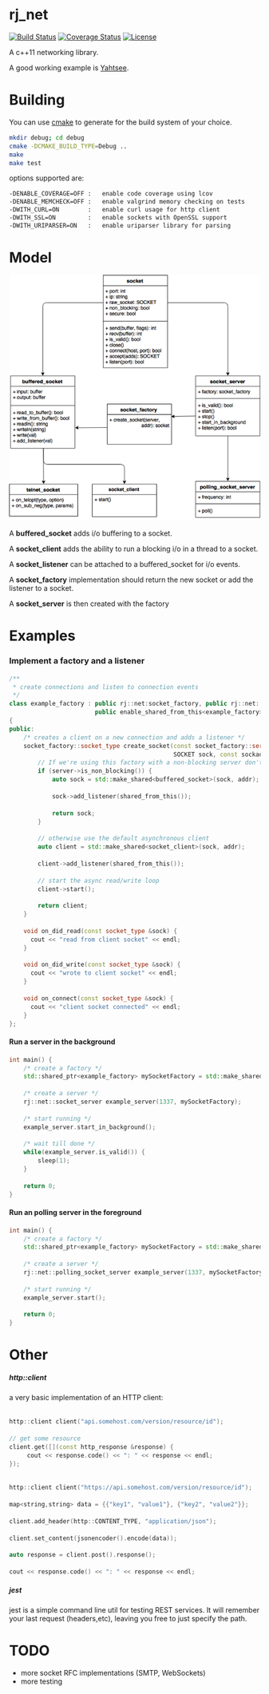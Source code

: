 rj_net
======

[![Build Status](http://img.shields.io/travis/ryjen/net/master.svg)](https://travis-ci.org/ryjen/net)
[![Coverage Status](http://img.shields.io/coveralls/ryjen/net/master.svg)](https://coveralls.io/github/ryjen/net?branch=master)
[![License](http://img.shields.io/:license-mit-blue.svg)](http://ryjen.mit-license.org)

A c++11 networking library.

A good working example is [Yahtsee](http://github.com/ryjen/yahtsee).

Building
========

You can use [cmake](https://cmake.org) to generate for the build system of your choice.

```bash
mkdir debug; cd debug
cmake -DCMAKE_BUILD_TYPE=Debug ..
make
make test
```

options supported are:

    -DENABLE_COVERAGE=OFF :   enable code coverage using lcov
    -DENABLE_MEMCHECK=OFF :   enable valgrind memory checking on tests
    -DWITH_CURL=ON        :   enable curl usage for http client
    -DWITH_SSL=ON         :   enable sockets with OpenSSL support
    -DWITH_URIPARSER=ON   :   enable uriparser library for parsing

Model
=====

![UML](uml.png)

A **buffered_socket** adds i/o buffering to a socket.

A **socket_client** adds the ability to run a blocking i/o in a thread to a socket.

A **socket_listener** can be attached to a buffered_socket for i/o events.

A **socket_factory** implementation should return the new socket or add the listener to a socket.

A **socket_server** is then created with the factory

Examples
========

### Implement a factory and a listener

```c++
/**
 * create connections and listen to connection events
 */
class example_factory : public rj::net:socket_factory, public rj::net::buffered_socket_listener,
                        public enable_shared_from_this<example_factory>
{
public:
    /* creates a client on a new connection and adds a listener */
    socket_factory::socket_type create_socket(const socket_factory::server_type &server,
                                              SOCKET sock, const sockaddr_in &addr) {
        // If we're using this factory with a non-blocking server don't use an asynchronous socket                                        
        if (server->is_non_blocking()) {
            auto sock = std::make_shared<buffered_socket>(sock, addr);

            sock->add_listener(shared_from_this());

            return sock;
        }

        // otherwise use the default asynchronous client
        auto client = std::make_shared<socket_client>(sock, addr);

        client->add_listener(shared_from_this());

        // start the async read/write loop
        client->start();

        return client;
  	}

    void on_did_read(const socket_type &sock) {
      cout << "read from client socket" << endl;
    }

    void on_did_write(const socket_type &sock) {
      cout << "wrote to client socket" << endl;
    }

    void on_connect(const socket_type &sock) {
      cout << "client socket connected" << endl;
    }
};
```

#### Run a server in the background

```c++
int main() {
    /* create a factory */
    std::shared_ptr<example_factory> mySocketFactory = std::make_shared<example_factory>();

    /* create a server */
    rj::net::socket_server example_server(1337, mySocketFactory);

    /* start running */
    example_server.start_in_background();

    /* wait till done */
    while(example_server.is_valid()) {
        sleep(1);
    }

    return 0;
}

```


#### Run an polling server in the foreground

```c++
int main() {
    /* create a factory */
    std::shared_ptr<example_factory> mySocketFactory = std::make_shared<example_factory>();

    /* create a server */
    rj::net::polling_socket_server example_server(1337, mySocketFactory);

    /* start running */
    example_server.start();

    return 0;
}

```

Other
=====

##### http::client
 
 a very basic implementation of an HTTP client:

```c++

http::client client("api.somehost.com/version/resource/id");

// get some resource
client.get([](const http_response &response) {
     cout << response.code() << ": " << response << endl;
});
```

```c++

http::client client("https://api.somehost.com/version/resource/id");

map<string,string> data = {{"key1", "value1"}, {"key2", "value2"}};

client.add_header(http::CONTENT_TYPE, "application/json");

client.set_content(jsonencoder().encode(data));

auto response = client.post().response();

cout << response.code() << ": " << response << endl;

```

##### jest

jest is a simple command line util for testing REST services.  It will remember your last request (headers,etc), leaving you free to just specify the path.

TODO
====

* more socket RFC implementations (SMTP, WebSockets)
* more testing

